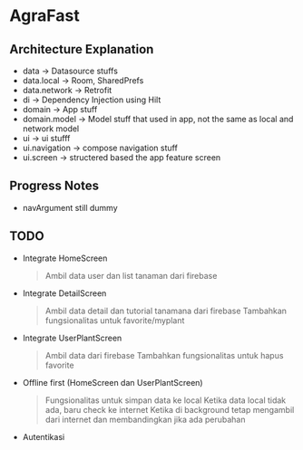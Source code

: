 # AgraFast


## Architecture Explanation
- data -> Datasource stuffs
- data.local -> Room, SharedPrefs
- data.network -> Retrofit
- di -> Dependency Injection using Hilt
- domain -> App stuff
- domain.model -> Model stuff that used in app, not the same as local and network model
- ui -> ui stufff
- ui.navigation -> compose navigation stuff
- ui.screen -> structered based the app feature screen





## Progress Notes
- navArgument still dummy


## TODO
- Integrate HomeScreen
  > Ambil data user dan list tanaman dari firebase
- Integrate DetailScreen
  > Ambil data detail dan tutorial tanamana dari firebase
  > Tambahkan fungsionalitas untuk favorite/myplant
- Integrate UserPlantScreen
  > Ambil data dari firebase
  > Tambahkan fungsionalitas untuk hapus favorite
- Offline first (HomeScreen dan UserPlantScreen)
  > Fungsionalitas untuk simpan data ke local
  > Ketika data local tidak ada, baru check ke internet
  > Ketika di background tetap mengambil dari internet dan membandingkan jika ada perubahan
- Autentikasi